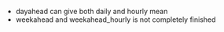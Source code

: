 
* dayahead can give both daily and hourly mean
* weekahead and weekahead_hourly is not completely finished
